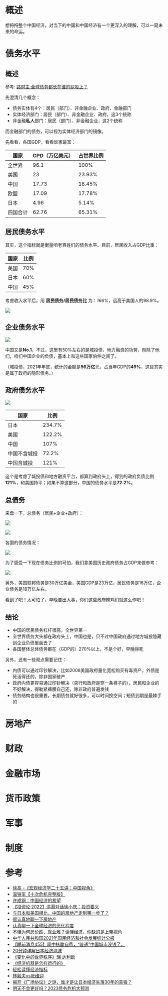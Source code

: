 
# 概述

想捋捋整个中国经济，对当下的中国和中国经济有一个更深入的理解，可以一窥未来的命运。

# 债务水平

## 概述

参考: [路财主:全球债务都长在谁的屁股上？](https://www.bilibili.com/video/BV1xP411G7mz)

先澄清几个概念：
- 债务实体有4个：居民（部门）、非金融企业、政府、金融部门
- 实体经济部门：居民（部门）、非金融企业、政府，这3个统称
- 非金融**私人**部门：居民（部门）、非金融企业，这2个统称

而金融部门的债务，可以视为实体经济部门的镜像。

先看看，各国GDP，看看谁家最富：

| 国家  | GPD（万亿美元）| 占世界比例 |
| ---- | ---- | ---- |  
| 全世界 	| 96.1 	| 100%|
| 美国 | 23 |23.93% |
| 中国 | 17.73   |18.45%|
| 欧盟 | 17.09|17.78%|
| 日本 | 4.96|5.14%|
| 四国合计| 62.76|65.31%|


## 居民债务水平

其实，这个指标就是衡量咱老百姓们的债务水平。目前，居民收入占GDP比重：

| 国家 | 比例 |
|----|----|
|美国|70%|
|日本|60%|
|中国|45%|

考虑收入水平后，用 **居民债务/居民债务比** 为：_166%_，远高于美国人的98.9%。

![](/images/20220928/1664344361753.jpg)

## 企业债务水平

![](/images/20220928/1664345681237.jpg)


中国又是**No.1**，不过，这里有50%左右的是城投债、地方融资的功劳，刨除了他们，咱们中国企业的负债，基本上和这些国家伯仲之间了。

（城投债，2021年年底，统计的金额是**56万亿**元，占当年GDP的**49%**，这些其实是属于政府的隐形债务。）

## 政府债务水平

![](/images/20220928/1664347443058.jpg)


| 国家 | 比例 |
|----|----|
|日本|234.7%|
|美国|122.2%|
|中国|107%|
|中国不含城投|72.2%|
|中国含城投|121%|

这个是考虑了城投债和地方融资平台，都算到政府头上，得到的政府负债比例**121%**，和美国持平；如果不算这部分，中国的债务水平是**72.2%**。

## 总债务

来盘一下，总债务（居民+企业+政府）：

![](/images/20220928/1664345937374.jpg)


![](/images/20220928/1664346115948.jpg)

各国的债务情况：

![](/images/20220928/1664347373197.jpg)

为了感受一下现在债务比例的可怕，我们拿美国历史政府债务占GDP来做参考：

![](/images/20220928/1664346586467.jpg)

另外，美国联邦债务是30万亿美金，美国GDP是23万亿，居民债务是16万亿，企业债务是18万亿左右。

看到了吧！太可怕了，早晚要出大事，你们这些政府辣鸡们就这么作吧！



## 结论
- 中国的居民债务杠杆很高，全世界第一
- 全世界债务大头都在政府头上，中国也是，只不过中国政府通过地方城投隐藏到企业负债里面去了
- 各国整体总体债务都在（GDP的）270%以上，不是个好，早晚得死

另外，还有一些观点需要记住：
- 内债可以通过印钞解决，比如2008美国政府量化宽松购买有毒资产，外债是死活得还的，除非国家破产
- 政府内债更容易通过印钞解决（央行和政府是穿一条裤子的），居民和企业的不好解决，得勒紧裤腰自己还，除非政府普遍发钱
- 债务结构也很重要，长期债务就好很多，可以时间换空间；短债到期是最棘手的

# 房地产

# 财政

# 金融市场

# 货币政策

# 军事

# 制度

# 参考

- [徐高 -《宏观经济学二十五讲：中国视角》](https://www.bilibili.com/video/BV1oE411Z7TU/)
- [温铁军【十次危机完整版】](https://www.bilibili.com/video/BV12F411u7Tp/)
- [许成钢：中国经济的希望](https://www.bumingbai.net/2022/09/ep-016-xu-chenggang-text/)
- [【投资论·2022】洪灏对话徐小庆：投资要义](https://www.bilibili.com/video/BV1BW4y1t76x?p=1)
- [与日本和美国相比，中国的房地产走到哪一步了？](https://www.bilibili.com/video/BV1st4y1A74z)
- [很认真地聊一下房地产](https://mp.weixin.qq.com/s/otzngMQ6EdsCHowB5iH1fA)
- [认真聊一下全球经济的恶化程度](https://mp.weixin.qq.com/s/-ZPxyfWNlODOqrWBcEjiQQ)
- [不懂为何房价跌、就业难？读懂经济，你缺的是上帝视角](https://www.bilibili.com/video/BV1wa41137ha)
- [中华人民共和国2021年国民经济和社会发展统计公报](http://www.stats.gov.cn/tjsj/zxfb/202202/t20220227_1827960.html)
- [【睡前消息455】阆中核酸自费，“普通”中国城市没钱了。](https://www.bilibili.com/video/BV1MW4y1S79Z)
- [20分钟详解日本经济泡沫](https://www.bilibili.com/video/BV1NY4y1j71V)
- [《变化中的世界秩序》瑞·达利欧](https://www.bilibili.com/video/BV1mP4y1T7LR)
- [《经济机器是怎样运行的》](https://www.bilibili.com/video/BV1KA411u7ft)
- [轻松读懂经济指标](https://www.bilibili.com/video/BV1QQ4y1K7aZ)
- [林毅夫vs张维迎](https://www.bilibili.com/video/BV1qg411g7FM)
- [揭开《广场协议》之谜，谁才是让日本经济失落30年的真狼？](https://www.bilibili.com/video/BV1rY4y1a7E7)
- [明天不会更好吗？2023债务危机大预测](https://www.bilibili.com/video/BV1kS4y1s7nC)

